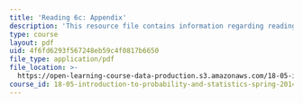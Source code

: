 ```yaml
---
title: 'Reading 6c: Appendix'
description: 'This resource file contains information regarding reading 6c: appendix.'
type: course
layout: pdf
uid: 4f6fd6293f567248eb59c4f0817b6650
file_type: application/pdf
file_location: >-
  https://open-learning-course-data-production.s3.amazonaws.com/18-05-introduction-to-probability-and-statistics-spring-2014/4f6fd6293f567248eb59c4f0817b6650_MIT18_05S14_Reading6c.pdf
course_id: 18-05-introduction-to-probability-and-statistics-spring-2014
---
```

